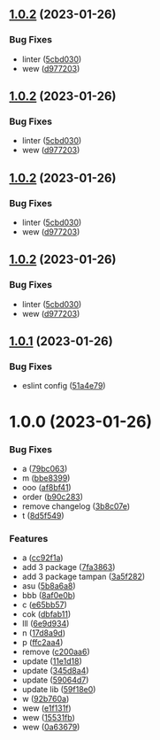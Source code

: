 ## [1.0.2](https://github.com/agungvr/nx-github-package-tampan/compare/eslint-config-tampan-lint-v1.0.1...eslint-config-tampan-lint-v1.0.2) (2023-01-26)


### Bug Fixes

* linter ([5cbd030](https://github.com/agungvr/nx-github-package-tampan/commit/5cbd030a998d228d92d3a492fbe362c625cf259a))
* wew ([d977203](https://github.com/agungvr/nx-github-package-tampan/commit/d9772031536c8bff232b9e6728a5f3e8eae86afe))

## [1.0.2](https://github.com/agungvr/nx-github-package-tampan/compare/eslint-config-tampan-lint-v1.0.1...eslint-config-tampan-lint-v1.0.2) (2023-01-26)

### Bug Fixes

- linter ([5cbd030](https://github.com/agungvr/nx-github-package-tampan/commit/5cbd030a998d228d92d3a492fbe362c625cf259a))
- wew ([d977203](https://github.com/agungvr/nx-github-package-tampan/commit/d9772031536c8bff232b9e6728a5f3e8eae86afe))

## [1.0.2](https://github.com/agungvr/nx-github-package-tampan/compare/eslint-config-tampan-lint-v1.0.1...eslint-config-tampan-lint-v1.0.2) (2023-01-26)

### Bug Fixes

- linter ([5cbd030](https://github.com/agungvr/nx-github-package-tampan/commit/5cbd030a998d228d92d3a492fbe362c625cf259a))
- wew ([d977203](https://github.com/agungvr/nx-github-package-tampan/commit/d9772031536c8bff232b9e6728a5f3e8eae86afe))

## [1.0.2](https://github.com/agungvr/nx-github-package-tampan/compare/eslint-config-tampan-lint-v1.0.1...eslint-config-tampan-lint-v1.0.2) (2023-01-26)

### Bug Fixes

- linter ([5cbd030](https://github.com/agungvr/nx-github-package-tampan/commit/5cbd030a998d228d92d3a492fbe362c625cf259a))
- wew ([d977203](https://github.com/agungvr/nx-github-package-tampan/commit/d9772031536c8bff232b9e6728a5f3e8eae86afe))

## [1.0.1](https://github.com/agungvr/nx-github-package-tampan/compare/eslint-config-tampan-lint-v1.0.0...eslint-config-tampan-lint-v1.0.1) (2023-01-26)

### Bug Fixes

- eslint config ([51a4e79](https://github.com/agungvr/nx-github-package-tampan/commit/51a4e79fd3683b2ba044a60656d08a4fdaecee88))

# 1.0.0 (2023-01-26)

### Bug Fixes

- a ([79bc063](https://github.com/agungvr/nx-github-package-tampan/commit/79bc063148f960b2dffec37f6ed9e86a17b2365f))
- m ([bbe8399](https://github.com/agungvr/nx-github-package-tampan/commit/bbe839932f0e6f304ada6a8ebfc0881eb52a45a6))
- ooo ([af8bf41](https://github.com/agungvr/nx-github-package-tampan/commit/af8bf413c69b665e12c199d7baf9e318fc88d451))
- order ([b90c283](https://github.com/agungvr/nx-github-package-tampan/commit/b90c283064f16376304961d898dde0feb33be0b2))
- remove changelog ([3b8c07e](https://github.com/agungvr/nx-github-package-tampan/commit/3b8c07eeb4d7697b58447ccf73776a1cd9fe39a9))
- t ([8d5f549](https://github.com/agungvr/nx-github-package-tampan/commit/8d5f5491d9109b1548e2bf5a180162fcfa58f8bc))

### Features

- a ([cc92f1a](https://github.com/agungvr/nx-github-package-tampan/commit/cc92f1a7a6eed193aa412fe9dbf4d62e4f7e2c82))
- add 3 package ([7fa3863](https://github.com/agungvr/nx-github-package-tampan/commit/7fa3863939e55d1ebdfa4c3ac7a21736786af86c))
- add 3 package tampan ([3a5f282](https://github.com/agungvr/nx-github-package-tampan/commit/3a5f282f2ba84f4c72bcb1da97359403c4de8c31))
- asu ([5b8a6a8](https://github.com/agungvr/nx-github-package-tampan/commit/5b8a6a8f743c20dc2b6cafb198cb55c62500a754))
- bbb ([8af0e0b](https://github.com/agungvr/nx-github-package-tampan/commit/8af0e0bf84083f1c2184590d8f8d38d5e843b5ec))
- c ([e65bb57](https://github.com/agungvr/nx-github-package-tampan/commit/e65bb57d0965defa3fa985be2ddbee6f8b819160))
- cok ([dbfab11](https://github.com/agungvr/nx-github-package-tampan/commit/dbfab11e8927064abd94a5a2a1f216977af727dc))
- lll ([6e9d934](https://github.com/agungvr/nx-github-package-tampan/commit/6e9d9342dcbaf2ed91d7687f05f75f361fd59f8b))
- n ([17d8a9d](https://github.com/agungvr/nx-github-package-tampan/commit/17d8a9d8990d2f36d11d9642cf53c70da70d9fe7))
- p ([ffc2aa4](https://github.com/agungvr/nx-github-package-tampan/commit/ffc2aa433da8d52963d69c0423cfbc8f08735bc6))
- remove ([c200aa6](https://github.com/agungvr/nx-github-package-tampan/commit/c200aa6f9218246c94fa92dcc92f4f56892b3c46))
- update ([11e1d18](https://github.com/agungvr/nx-github-package-tampan/commit/11e1d18d1dd408fe6edfc216683ce3c7a19b03e3))
- update ([345d8a4](https://github.com/agungvr/nx-github-package-tampan/commit/345d8a4b27fff4a8227d4cf8135c9212d984171e))
- update ([59064d7](https://github.com/agungvr/nx-github-package-tampan/commit/59064d71badf7ebc0858b5ea94a65532959c9045))
- update lib ([59f18e0](https://github.com/agungvr/nx-github-package-tampan/commit/59f18e0bfef026188870f5a037e7851961330906))
- w ([92b760a](https://github.com/agungvr/nx-github-package-tampan/commit/92b760a556940d041a82f19ab461c62ab327dd72))
- wew ([e1f131f](https://github.com/agungvr/nx-github-package-tampan/commit/e1f131fd001bfaf63c7b25beff3078f83a918423))
- wew ([15531fb](https://github.com/agungvr/nx-github-package-tampan/commit/15531fb940c2ac581f2777f7b7aa7450bdd43279))
- wew ([0a63679](https://github.com/agungvr/nx-github-package-tampan/commit/0a6367967f9cfff35a790d545e427398cb9f993a))
